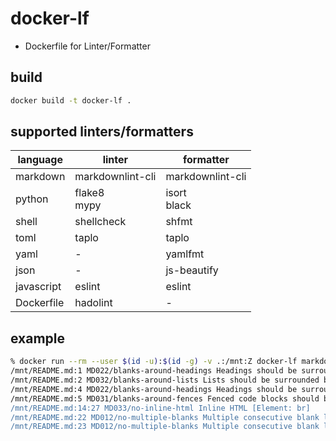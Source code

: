 <!-- markdownlint-disable MD033 -->
<!-- markdownlint-disable MD013 -->

# docker-lf

- Dockerfile for Linter/Formatter

## build

```bash
docker build -t docker-lf .
```

## supported linters/formatters

| language | linter | formatter |
| --- | --- | --- |
| markdown | markdownlint-cli | markdownlint-cli |
| python | flake8 <br> mypy | isort <br> black |
| shell | shellcheck | shfmt |
| toml | taplo | taplo |
| yaml | - | yamlfmt |
| json | - | js-beautify |
| javascript | eslint | eslint |
| Dockerfile | hadolint | - |

## example

```bash
% docker run --rm --user $(id -u):$(id -g) -v .:/mnt:Z docker-lf markdownlint /mnt/README.md
/mnt/README.md:1 MD022/blanks-around-headings Headings should be surrounded by blank lines [Expected: 1; Actual: 0; Below] [Context: "# docker-lf"]
/mnt/README.md:2 MD032/blanks-around-lists Lists should be surrounded by blank lines [Context: "- Dockerfile for Linter/Format..."]
/mnt/README.md:4 MD022/blanks-around-headings Headings should be surrounded by blank lines [Expected: 1; Actual: 0; Below] [Context: "## build"]
/mnt/README.md:5 MD031/blanks-around-fences Fenced code blocks should be surrounded by blank lines [Context: "```bash"]
/mnt/README.md:14:27 MD033/no-inline-html Inline HTML [Element: br]
/mnt/README.md:22 MD012/no-multiple-blanks Multiple consecutive blank lines [Expected: 1; Actual: 2]
/mnt/README.md:23 MD012/no-multiple-blanks Multiple consecutive blank lines [Expected: 1; Actual: 3]
```
